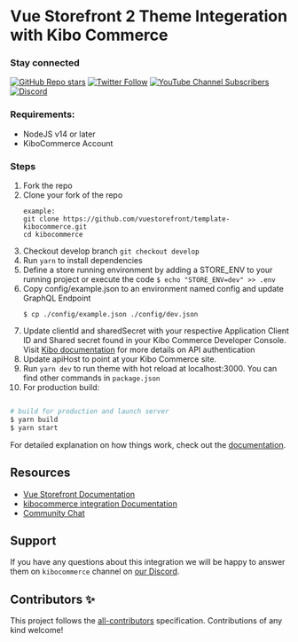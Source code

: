 # Vue Storefront 2 Theme Integeration with Kibo Commerce

### Stay connected

[![GitHub Repo stars](https://img.shields.io/github/stars/vuestorefront/vue-storefront?style=social)](https://github.com/vuestorefront/vue-storefront)
[![Twitter Follow](https://img.shields.io/twitter/follow/vuestorefront?style=social)](https://twitter.com/vuestorefront)
[![YouTube Channel Subscribers](https://img.shields.io/youtube/channel/subscribers/UCkm1F3Cglty3CE1QwKQUhhg?style=social)](https://www.youtube.com/c/VueStorefront)
[![Discord](https://img.shields.io/discord/770285988244750366?label=join%20discord&logo=Discord&logoColor=white)](https://discord.vuestorefront.io)

### Requirements:
- NodeJS v14 or later
- KiboCommerce Account
### Steps
1. Fork the repo
2. Clone your fork of the repo
    ```
    example:
    git clone https://github.com/vuestorefront/template-kibocommerce.git
    cd kibocommerce
    ```
3. Checkout develop branch `git checkout develop`
4. Run `yarn` to install dependencies
5. Define a store running environment by adding a STORE_ENV to your running project or execute the code
    ```$ echo "STORE_ENV=dev" >> .env```
6. Copy config/example.json to an environment named config and update GraphQL Endpoint
    ```
    $ cp ./config/example.json ./config/dev.json
    ```
7. Update clientId and sharedSecret with your respective Application Client ID and Shared secret found in your Kibo Commerce Developer Console.  Visit [Kibo documentation](https://apidocs.kibong-perf.com/?spec=graphql#auth) for more details on API authentication
8. Update apiHost to point at your Kibo Commerce site.
9. Run `yarn dev` to run theme with hot reload at localhost:3000. You can find other commands in `package.json`
10. For production build:

```bash

# build for production and launch server
$ yarn build
$ yarn start

```
For detailed explanation on how things work, check out the [documentation](https://docs.vuestorefront.io/v2/).

## Resources

- [Vue Storefront Documentation](https://docs.vuestorefront.io/v2/)
- [kibocommerce integration Documentation](https://docs.vuestorefront.io/kibocommerce)
- [Community Chat](https://discord.vuestorefront.io)

## Support

If you have any questions about this integration we will be happy to answer them on `kibocommerce` channel on [our Discord](discord.vuestorefront.io).

## Contributors ✨

<!-- ALL-CONTRIBUTORS-LIST:START - Do not remove or modify this section -->

<!-- ALL-CONTRIBUTORS-LIST:END -->

This project follows the [all-contributors](https://github.com/all-contributors/all-contributors) specification. Contributions of any kind welcome!
